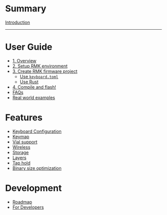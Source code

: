 # Summary

[Introduction](README.md)

---

# User Guide

- [1. Overview](guide_overview.md)
- [2. Setup RMK environment](setup_environment.md)
- [3. Create RMK firmware project](create_firmware.md)
    - [Use `keyboard.toml`](config_rmk_project_toml.md)
    - [Use Rust](config_rmk_project_rust.md)
- [4. Compile and flash!](compile_and_flash.md)
- [FAQs](faq.md)
- [Real world examples](real_world_examples.md)

# Features
- [Keyboard Configuration](configuration.md)
- [Keymap](keymap_configuration.md)
- [Vial support](vial.md)
- [Wireless](wireless.md)
- [Storage](storage.md)
- [Layers]()
- [Tap hold]()
- [Binary size optimization](binary_size.md)

# Development
- [Roadmap](roadmap.md)
- [For Developers]()
